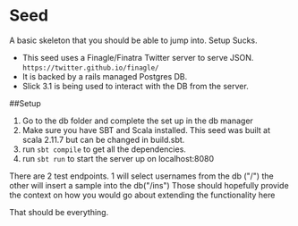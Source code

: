 # Seed

A basic skeleton that you should be able to jump into. Setup Sucks.

* This seed uses a Finagle/Finatra Twitter server to serve JSON. `https://twitter.github.io/finagle/`
* It is backed by a rails managed Postgres DB.
* Slick 3.1 is being used to interact with the DB from the server.

##Setup

1. Go to the db folder and complete the set up in the db manager
2. Make sure you have SBT and Scala installed. This seed was built at scala 2.11.7 but can be changed in build.sbt.
3. run `sbt compile` to get all the dependencies.
4. run `sbt run` to start the server up on localhost:8080

There are 2 test endpoints. 1 will select usernames from the db ("/") the other will insert a sample into the db("/ins")
Those should hopefully provide the context on how you would go about extending the functionality here

That should be everything.